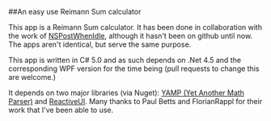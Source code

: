 ##An easy use Reimann Sum calculator

This app is a Reimann Sum calculator. It has been done in collaboration with the work of [NSPostWhenIdle](https://github.com/NSPostWhenIdle/Reimann-Sums), although it hasn't been on github until now. The apps aren't identical, but serve the same purpose. 

This app is written in C# 5.0 and as such depends on .Net 4.5 and the corresponding WPF version for the time being (pull requests to change this are welcome.) 

It depends on two major libraries (via Nuget): [YAMP (Yet Another Math Parser)](https://github.com/FlorianRappl/YAMP) and [ReactiveUI](https://github.com/reactiveui/ReactiveUI). Many thanks to Paul Betts and FlorianRappl for their work that I've been able to use. 